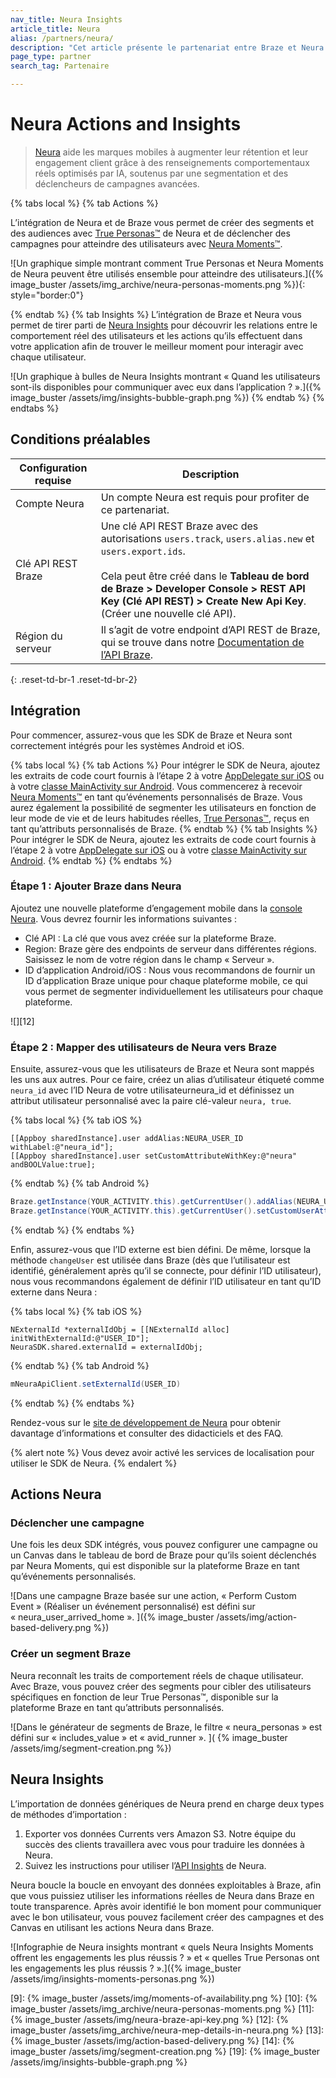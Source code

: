 ```yaml
---
nav_title: Neura Insights
article_title: Neura
alias: /partners/neura/
description: "Cet article présente le partenariat entre Braze et Neura Actions and Insights, une plateforme d’intelligence comportementale qui fournit aux marques mobiles les outils nécessaires pour stimuler l’engagement et la rétention des clients."
page_type: partner
search_tag: Partenaire

---
```


# Neura Actions and Insights

> [Neura][1] aide les marques mobiles à augmenter leur rétention et leur engagement client grâce à des renseignements comportementaux réels optimisés par IA, soutenus par une segmentation et des déclencheurs de campagnes avancées.

{% tabs local %}
{% tab Actions %}

L’intégration de Neura et de Braze vous permet de créer des segments et des audiences avec [True Personas™](https://dev.theneura.com/api-reference/persona/?ref=braze) de Neura et de déclencher des campagnes pour atteindre des utilisateurs avec [Neura Moments™](https://dev.theneura.com/api-reference/situations-and-moments/?ref=braze).

![Un graphique simple montrant comment True Personas et Neura Moments de Neura peuvent être utilisés ensemble pour atteindre des utilisateurs.]({% image_buster /assets/img_archive/neura-personas-moments.png %}){: style="border:0"}

{% endtab %}
{% tab Insights %}
L’intégration de Braze et Neura vous permet de tirer parti de [Neura Insights](https://www.theneura.com/neura-insights/?ref=braze) pour découvrir les relations entre le comportement réel des utilisateurs et les actions qu’ils effectuent dans votre application afin de trouver le meilleur moment pour interagir avec chaque utilisateur.

![Un graphique à bulles de Neura Insights montrant « Quand les utilisateurs sont-ils disponibles pour communiquer avec eux dans l’application ? ».]({% image_buster /assets/img/insights-bubble-graph.png %})
{% endtab %}
{% endtabs %}

## Conditions préalables

| Configuration requise | Description |
|---|---|
| Compte Neura | Un compte Neura est requis pour profiter de ce partenariat. |
| Clé API REST Braze | Une clé API REST Braze avec des autorisations `users.track`, `users.alias.new` et `users.export.ids`. <br><br> Cela peut être créé dans le **Tableau de bord de Braze > Developer Console > REST API Key (Clé API REST) > Create New Api Key**.  (Créer une nouvelle clé API).|
| Région du serveur | Il s’agit de votre endpoint d’API REST de Braze, qui se trouve dans notre [Documentation de l’API Braze]({{site.baseurl}}/api/basics/#endpoints). |
{: .reset-td-br-1 .reset-td-br-2}

## Intégration

Pour commencer, assurez-vous que les SDK de Braze et Neura sont correctement intégrés pour les systèmes Android et iOS. 

{% tabs local %}
{% tab Actions %}
Pour intégrer le SDK de Neura, ajoutez les extraits de code court fournis à l’étape 2 à votre [AppDelegate sur iOS](https://dev.theneura.com/tutorials/ios/?ref=braze) ou à votre [classe MainActivity sur Android](https://dev.theneura.com/tutorials/android/?ref=braze). Vous commencerez à recevoir [Neura Moments™](https://dev.theneura.com/api-reference/situations-and-moments/?ref=braze) en tant qu’événements personnalisés de Braze. Vous aurez également la possibilité de segmenter les utilisateurs en fonction de leur mode de vie et de leurs habitudes réelles, [True Personas™](https://dev.theneura.com/api-reference/persona/?ref=braze), reçus en tant qu’attributs personnalisés de Braze.
{% endtab %}
{% tab Insights %}
Pour intégrer le SDK de Neura, ajoutez les extraits de code court fournis à l’étape 2 à votre [AppDelegate sur iOS](https://dev.theneura.com/tutorials/ios/?ref=braze) ou à votre [classe MainActivity sur Android](https://dev.theneura.com/tutorials/android/?ref=braze). 
{% endtab %}
{% endtabs %}

### Étape 1 : Ajouter Braze dans Neura

Ajoutez une nouvelle plateforme d’engagement mobile dans la [console Neura][7]. Vous devrez fournir les informations suivantes :

- Clé API : La clé que vous avez créée sur la plateforme Braze.
- Region: Braze gère des endpoints de serveur dans différentes régions. Saisissez le nom de votre région dans le champ « Serveur ».
- ID d’application Android/iOS : Nous vous recommandons de fournir un ID d’application Braze unique pour chaque plateforme mobile, ce qui vous permet de segmenter individuellement les utilisateurs pour chaque plateforme.

![][12]

### Étape 2 : Mapper des utilisateurs de Neura vers Braze

Ensuite, assurez-vous que les utilisateurs de Braze et Neura sont mappés les uns aux autres. Pour ce faire, créez un alias d’utilisateur étiqueté comme `neura_id` avec l’ID Neura de votre utilisateurneura_id et définissez un attribut utilisateur personnalisé avec la paire clé-valeur `neura, true`.

{% tabs local %}
{% tab iOS %}
```objc
[[Appboy sharedInstance].user addAlias:NEURA_USER_ID withLabel:@"neura_id"];
[[Appboy sharedInstance].user setCustomAttributeWithKey:@"neura" andBOOLValue:true];
```
{% endtab %}
{% tab Android %}
```java
Braze.getInstance(YOUR_ACTIVITY.this).getCurrentUser().addAlias(NEURA_USER_ID, "neura_id");
Braze.getInstance(YOUR_ACTIVITY.this).getCurrentUser().setCustomUserAttribute("neura", true);
```
{% endtab %}
{% endtabs %}

Enfin, assurez-vous que l’ID externe est bien défini. De même, lorsque la méthode `changeUser` est utilisée dans Braze (dès que l’utilisateur est identifié, généralement après qu’il se connecte, pour définir l’ID utilisateur), nous vous recommandons également de définir l’ID utilisateur en tant qu’ID externe dans Neura :

{% tabs local %}
{% tab iOS %}
```objc
NExternalId *externalIdObj = [[NExternalId alloc] initWithExternalId:@"USER_ID"];
NeuraSDK.shared.externalId = externalIdObj;
```
{% endtab %}
{% tab Android %}
```java
mNeuraApiClient.setExternalId(USER_ID)
```
{% endtab %}
{% endtabs %}

Rendez-vous sur le [site de développement de Neura][8] pour obtenir davantage d’informations et consulter des didacticiels et des FAQ.

{% alert note %}
Vous devez avoir activé les services de localisation pour utiliser le SDK de Neura.
{% endalert %}

## Actions Neura

### Déclencher une campagne 

Une fois les deux SDK intégrés, vous pouvez configurer une campagne ou un Canvas dans le tableau de bord de Braze pour qu’ils soient déclenchés par Neura Moments, qui est disponible sur la plateforme Braze en tant qu’événements personnalisés.

![Dans une campagne Braze basée sur une action, « Perform Custom Event » (Réaliser un événement personnalisé) est défini sur « neura_user_arrived_home ». ]({% image_buster /assets/img/action-based-delivery.png %})

### Créer un segment Braze

Neura reconnaît les traits de comportement réels de chaque utilisateur. Avec Braze, vous pouvez créer des segments pour cibler des utilisateurs spécifiques en fonction de leur True Personas™, disponible sur la plateforme Braze en tant qu’attributs personnalisés.

![Dans le générateur de segments de Braze, le filtre « neura_personas » est défini sur « includes_value » et « avid_runner ». ]( {% image_buster /assets/img/segment-creation.png %})

## Neura Insights

L’importation de données génériques de Neura prend en charge deux types de méthodes d’importation :

1. Exporter vos données Currents vers Amazon S3. Notre équipe du succès des clients travaillera avec vous pour traduire les données à Neura.
2. Suivez les instructions pour utiliser l’[API Insights](https://dev.theneura.com/pages/how-to-use-engagement-api/?ref=braze) de Neura.

Neura boucle la boucle en envoyant des données exploitables à Braze, afin que vous puissiez utiliser les informations réelles de Neura dans Braze en toute transparence.
Après avoir identifié le bon moment pour communiquer avec le bon utilisateur, vous pouvez facilement créer des campagnes et des Canvas en utilisant les actions Neura dans Braze.

![Infographie de Neura insights montrant « quels Neura Insights Moments offrent les engagements les plus réussis ? » et « quelles True Personas ont les engagements les plus réussis ? ».]({% image_buster /assets/img/insights-moments-personas.png %})

[1]: https://www.theneura.com/
[2]: https://dev.theneura.com/api-reference/persona/?ref=braze
[3]: https://dev.theneura.com/api-reference/situations-and-moments/?ref=braze
[4]: {{site.baseurl}}/partners/insights/behavioral_analytics/neura_insights
[5]: https://dev.theneura.com/tutorials/ios/?ref=braze
[6]: https://dev.theneura.com/tutorials/android/?ref=braze
[7]: https://dev.theneura.com/console/
[8]: https://dev.theneura.com/?ref=braze
[9]: {% image_buster /assets/img/moments-of-availability.png %}
[10]: {% image_buster /assets/img_archive/neura-personas-moments.png %}
[11]: {% image_buster /assets/img/neura-braze-api-key.png %}
[12]: {% image_buster /assets/img_archive/neura-mep-details-in-neura.png %}
[13]: {% image_buster /assets/img/action-based-delivery.png %}
[14]: {% image_buster /assets/img/segment-creation.png %}
[19]: {% image_buster /assets/img/insights-bubble-graph.png %}